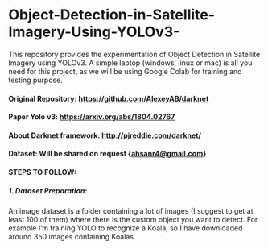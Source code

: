 # Object-Detection-in-Satellite-Imagery-Using-YOLOv3-
This repository provides the experimentation of Object Detection in Satellite Imagery using YOLOv3.
A simple laptop (windows, linux or mac) is all you need for this project, as we will be using Google Colab for training and testing purpose.

#### Original Repository: https://github.com/AlexeyAB/darknet

#### Paper Yolo v3: https://arxiv.org/abs/1804.02767

#### About Darknet framework: http://pjreddie.com/darknet/

#### Dataset: Will be shared on request {ahsanr4@gmail.com}

#### STEPS TO FOLLOW:

##### 1. Dataset Preparation: 
An image dataset is a folder containing a lot of images (I suggest to get at least 100 of them) where there is the custom object you want to detect. For example I’m training YOLO to recognize a Koala, so I have downloaded around 350 images containing Koalas.
